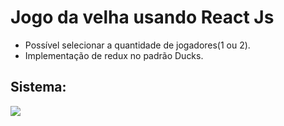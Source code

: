 # Jogo da velha usando React Js

- Possível selecionar a quantidade de jogadores(1 ou 2).
- Implementação de redux no padrão Ducks.

## Sistema:

<img src="https://raw.githubusercontent.com/taisspadotin/tic_tac_toe/master/img/app.png"/>